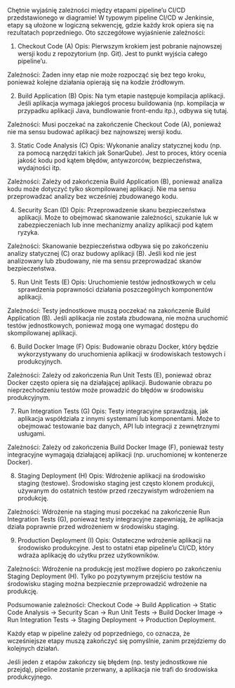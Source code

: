 Chętnie wyjaśnię zależności między etapami pipeline’u CI/CD przedstawionego w diagramie! W typowym pipeline CI/CD w Jenkinsie, etapy są ułożone w logiczną sekwencję, gdzie każdy krok opiera się na rezultatach poprzedniego. Oto szczegółowe wyjaśnienie zależności:

1. Checkout Code (A)
Opis: Pierwszym krokiem jest pobranie najnowszej wersji kodu z repozytorium (np. Git). Jest to punkt wyjścia całego pipeline’u.

Zależności: Żaden inny etap nie może rozpocząć się bez tego kroku, ponieważ kolejne działania opierają się na kodzie źródłowym.

2. Build Application (B)
Opis: Na tym etapie następuje kompilacja aplikacji. Jeśli aplikacja wymaga jakiegoś procesu buildowania (np. kompilacja w przypadku aplikacji Java, bundlowanie front-endu itp.), odbywa się tutaj.

Zależności: Musi poczekać na zakończenie Checkout Code (A), ponieważ nie ma sensu budować aplikacji bez najnowszej wersji kodu.

3. Static Code Analysis (C)
Opis: Wykonanie analizy statycznej kodu (np. za pomocą narzędzi takich jak SonarQube). Jest to proces, który ocenia jakość kodu pod kątem błędów, antywzorców, bezpieczeństwa, wydajności itp.

Zależności: Zależy od zakończenia Build Application (B), ponieważ analiza kodu może dotyczyć tylko skompilowanej aplikacji. Nie ma sensu przeprowadzać analizy bez wcześniej zbudowanego kodu.

4. Security Scan (D)
Opis: Przeprowadzenie skanu bezpieczeństwa aplikacji. Może to obejmować skanowanie zależności, szukanie luk w zabezpieczeniach lub inne mechanizmy analizy aplikacji pod kątem ryzyka.

Zależności: Skanowanie bezpieczeństwa odbywa się po zakończeniu analizy statycznej (C) oraz budowy aplikacji (B). Jeśli kod nie jest analizowany lub zbudowany, nie ma sensu przeprowadzać skanów bezpieczeństwa.

5. Run Unit Tests (E)
Opis: Uruchomienie testów jednostkowych w celu sprawdzenia poprawności działania poszczególnych komponentów aplikacji.

Zależności: Testy jednostkowe muszą poczekać na zakończenie Build Application (B). Jeśli aplikacja nie została zbudowana, nie można uruchomić testów jednostkowych, ponieważ mogą one wymagać dostępu do skompilowanej aplikacji.

6. Build Docker Image (F)
Opis: Budowanie obrazu Docker, który będzie wykorzystywany do uruchomienia aplikacji w środowiskach testowych i produkcyjnych.

Zależności: Zależy od zakończenia Run Unit Tests (E), ponieważ obraz Docker często opiera się na działającej aplikacji. Budowanie obrazu po nieprzechodzeniu testów może prowadzić do błędów w środowisku produkcyjnym.

7. Run Integration Tests (G)
Opis: Testy integracyjne sprawdzają, jak aplikacja współdziała z innymi systemami lub komponentami. Może to obejmować testowanie baz danych, API lub integracji z zewnętrznymi usługami.

Zależności: Zależy od zakończenia Build Docker Image (F), ponieważ testy integracyjne wymagają działającej aplikacji (np. uruchomionej w kontenerze Docker).

8. Staging Deployment (H)
Opis: Wdrożenie aplikacji na środowisko staging (testowe). Środowisko staging jest często klonem produkcji, używanym do ostatnich testów przed rzeczywistym wdrożeniem na produkcję.

Zależności: Wdrożenie na staging musi poczekać na zakończenie Run Integration Tests (G), ponieważ testy integracyjne zapewniają, że aplikacja działa poprawnie przed wdrożeniem w środowisku staging.

9. Production Deployment (I)
Opis: Ostateczne wdrożenie aplikacji na środowisko produkcyjne. Jest to ostatni etap pipeline’u CI/CD, który wdraża aplikację do użytku przez użytkowników.

Zależności: Wdrożenie na produkcję jest możliwe dopiero po zakończeniu Staging Deployment (H). Tylko po pozytywnym przejściu testów na środowisku staging można bezpiecznie przeprowadzić wdrożenie na produkcję.

Podsumowanie zależności:
Checkout Code → Build Application → Static Code Analysis → Security Scan → Run Unit Tests → Build Docker Image → Run Integration Tests → Staging Deployment → Production Deployment.

Każdy etap w pipeline zależy od poprzedniego, co oznacza, że wcześniejsze etapy muszą zakończyć się pomyślnie, zanim przejdziemy do kolejnych działań.

Jeśli jeden z etapów zakończy się błędem (np. testy jednostkowe nie przejdą), pipeline zostanie przerwany, a aplikacja nie trafi do środowiska produkcyjnego.
